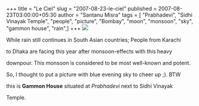 +++
title = "Le Ciel"
slug = "2007-08-23-le-ciel"
published = 2007-08-23T03:00:00+05:30
author = "Santanu Misra"
tags = [ "Prabhadevi", "Sidhi Vinayak Temple", "people", "picture", "Bombay", "moon", "monsoon", "sky", "gammon house", "rain",]
+++
[](/image_article/gammon-big.jpg "Blue sky with moon at dusk")![](../images/2007-08-23-le-ciel-gammon.jpg)



While rain still continues in South Asian countries; People from Karachi

to Dhaka are facing this year after monsoon-effects with this heavy

downpour. This monsoon is considered to be most well-known and potent.

So, I thought to put a picture with blue evening sky to cheer up ;). BTW

this is **Gammon House** situated at *Prabhadevi* next to Sidhi Vinayak

Temple.
